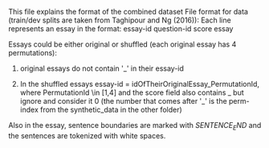 This file explains the format of the combined dataset
File format for data (train/dev splits are taken from Taghipour and Ng (2016)):
Each line represents an essay in the format:
essay-id question-id score essay

Essays could be either original or shuffled (each original essay has 4 permutations):

1) original essays do not contain '_' in their essay-id

2) In the shuffled essays essay-id = idOfTheirOriginalEssay_PermutationId, where PermutationId \in [1,4]  and the score field also contains _ but ignore and consider it 0 (the number that comes after '_' is the perm-index from the synthetic_data in the other folder)


Also in the essay, sentence boundaries are marked with $SENTENCE_END$ and the sentences are tokenized with white spaces.
